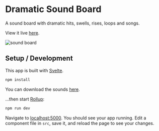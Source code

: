 # Dramatic Sound Board

A sound board with dramatic hits, swells, rises, loops and songs.

View it live [here](https://dramatic-sound-board.now.sh/).

![sound board](https://i.imgur.com/srkTPY0.png)

## Setup / Development

This app is built with [Svelte](https://svelte.dev/).

```bash
npm install
```

You can download the sounds [here](https://dramatic-sound-board.s3.amazonaws.com/sounds.zip).

...then start [Rollup](https://rollupjs.org):

```bash
npm run dev
```

Navigate to [localhost:5000](http://localhost:5000). You should see your app running. Edit a component file in `src`, save it, and reload the page to see your changes.
